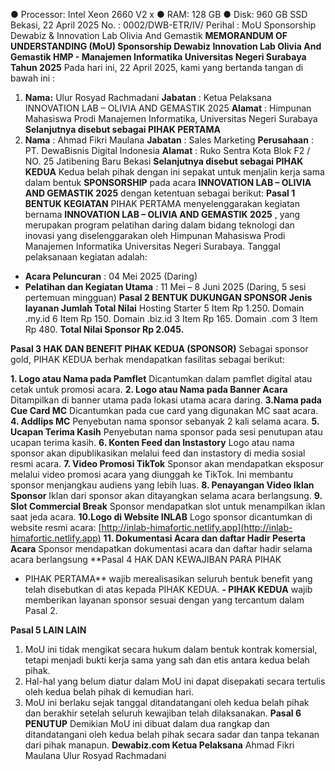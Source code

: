 ● Processor: Intel Xeon 2660 V2 x
● RAM: 128 GB
● Disk: 960 GB SSD
Bekasi, 22 April 2025
No. : 0002/DWB-ETR/IV/
Perihal : MoU Sponsorship Dewabiz & Innovation Lab Olivia And Gemastik
**MEMORANDUM OF UNDERSTANDING (MoU)
Sponsorship Dewabiz Innovation Lab Olivia And Gemastik
HMP - Manajemen Informatika Universitas Negeri Surabaya
Tahun 2025**
Pada hari ini, 22 April 2025, kami yang bertanda tangan di bawah ini :

1. **Nama:** Ulur Rosyad Rachmadani
    **Jabatan** : Ketua Pelaksana INNOVATION LAB – OLIVIA AND GEMASTIK 2025
    **Alamat** : Himpunan Mahasiswa Prodi Manajemen Informatika, Universitas Negeri Surabaya
    **Selanjutnya disebut sebagai PIHAK PERTAMA**
2. **Nama** : Ahmad Fikri Maulana
    **Jabatan** : Sales Marketing
    **Perusahaan** : PT. DewaBisnis Digital Indonesia
    **Alamat** : Ruko Sentra Kota Blok F2 / NO. 25 Jatibening Baru Bekasi
    **Selanjutnya disebut sebagai PIHAK KEDUA**
    Kedua belah pihak dengan ini sepakat untuk menjalin kerja sama dalam bentuk **SPONSORSHIP** pada acara
    **INNOVATION LAB – OLIVIA AND GEMASTIK 2025** dengan ketentuan sebagai berikut:
**Pasal 1
BENTUK KEGIATAN**
PIHAK PERTAMA menyelenggarakan kegiatan bernama **INNOVATION LAB – OLIVIA AND GEMASTIK
2025** , yang merupakan program pelatihan daring dalam bidang teknologi dan inovasi yang diselenggarakan oleh
Himpunan Mahasiswa Prodi Manajemen Informatika Universitas Negeri Surabaya.
Tanggal pelaksanaan kegiatan adalah:
- **Acara Peluncuran** : 04 Mei 2025 (Daring)
- **Pelatihan dan Kegiatan Utama** : 11 Mei – 8 Juni 2025 (Daring, 5 sesi pertemuan mingguan)
**Pasal 2
BENTUK DUKUNGAN SPONSOR
Jenis layanan Jumlah Total Nilai**
Hosting Starter 5 Item Rp 1.250.
Domain .my.id 6 Item Rp 150.
Domain .biz.id 3 Item Rp 165.
Domain .com 3 Item Rp 480.
**Total Nilai Sponsor Rp 2.045.**


**Pasal 3
HAK DAN BENEFIT PIHAK KEDUA (SPONSOR)**
Sebagai sponsor gold, PIHAK KEDUA berhak mendapatkan fasilitas sebagai berikut:

**1. Logo atau Nama pada Pamflet**
Dicantumkan dalam pamflet digital atau cetak untuk promosi acara.
**2. Logo atau Nama pada Banner Acara**
Ditampilkan di banner utama pada lokasi utama acara daring.
**3.Nama pada Cue Card MC**
Dicantumkan pada cue card yang digunakan MC saat acara.
**4. Addlips MC**
Penyebutan nama sponsor sebanyak 2 kali selama acara.
**5. Ucapan Terima Kasih**
Penyebutan nama sponsor pada sesi penutupan atau ucapan terima kasih.
**6. Konten Feed dan Instastory**
Logo atau nama sponsor akan dipublikasikan melalui feed dan instastory di media sosial resmi acara.
**7. Video Promosi TikTok**
Sponsor akan mendapatkan eksposur melalui video promosi acara yang diunggah ke TikTok. Ini membantu
sponsor menjangkau audiens yang lebih luas.
**8. Penayangan Video Iklan Sponsor**
Iklan dari sponsor akan ditayangkan selama acara berlangsung.
**9. Slot Commercial Break**
Sponsor mendapatkan slot untuk menampilkan iklan saat jeda acara.
**10.Logo di Website INLAB**
Logo sponsor dicantumkan di website resmi acara: [http://inlab-himafortic.netlify.app](http://inlab-himafortic.netlify.app)
**11. Dokumentasi Acara dan daftar Hadir Peserta Acara**
Sponsor mendapatkan dokumentasi acara dan daftar hadir selama acara berlangsung
**Pasal 4
HAK DAN KEWAJIBAN PARA PIHAK
- PIHAK PERTAMA** wajib merealisasikan seluruh bentuk benefit yang telah disebutkan di atas kepada
PIHAK KEDUA.
**- PIHAK KEDUA** wajib memberikan layanan sponsor sesuai dengan yang tercantum dalam Pasal 2.


**Pasal 5
LAIN LAIN**

1. MoU ini tidak mengikat secara hukum dalam bentuk kontrak komersial, tetapi menjadi bukti kerja sama yang
sah dan etis antara kedua belah pihak.
2. Hal-hal yang belum diatur dalam MoU ini dapat disepakati secara tertulis oleh kedua belah pihak di
kemudian hari.
3. MoU ini berlaku sejak tanggal ditandatangani oleh kedua belah pihak dan berakhir setelah seluruh kewajiban
telah dilaksanakan.
**Pasal 6
PENUTUP**
Demikian MoU ini dibuat dalam dua rangkap dan ditandatangani oleh kedua belah pihak secara sadar dan tanpa
tekanan dari pihak manapun.
**Dewabiz.com Ketua Pelaksana**
Ahmad Fikri Maulana Ulur Rosyad Rachmadani


